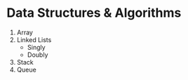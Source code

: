 # Data Structures & Algorithms
1. Array
2. Linked Lists
    - Singly
    - Doubly
3. Stack
4. Queue
